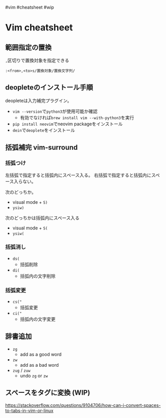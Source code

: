 #vim #cheatsheet #wip 
# Vim cheatsheet

## 範囲指定の置換

`,`区切りで置換対象を指定できる

```
:<from>,<to>s/置換対象/置換文字列/
```

## deopleteのインストール手順

deopleteは入力補完プラグイン。

- `vim --version`で`python3`が使用可能か確認
    - 有効でなければ`brew install vim --with-python3`を実行
- `pip install neovim`でneovim packageをインストール
- `dein`で`deoplete`をインストール

## 括弧補完 vim-surround

### 括弧つけ

左括弧で指定すると括弧内にスペース入る。
右括弧で指定すると括弧内にスペース入らない。

次のどっちか。

- visual mode + `S)`
- `ysiw)`

次のどっちかは括弧内にスペース入る

- visual mode + `S(`
- `ysiw(`

### 括弧消し

- `ds(`
  - 括弧削除
- `di(`
  - 括弧内の文字削除

### 括弧変更

- `cs("`
  - 括弧変更
- `ci("`
  - 括弧内の文字変更

## 辞書追加

- `zg`
    - add as a good word
- `zw`
    - add as a bad word
- `zug` / `zuw`
    - undo `zg` or `zw`

## スペースをタグに変換 (WIP)

https://stackoverflow.com/questions/9104706/how-can-i-convert-spaces-to-tabs-in-vim-or-linux
